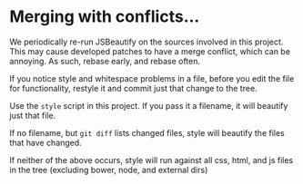 # Merging with conflicts...

We periodically re-run JSBeautify on the sources involved in this project.
This may cause developed patches to have a merge conflict, which can be
annoying. As such, rebase early, and rebase often.

If you notice style and whitespace problems in a file, before you edit 
the file for functionality, restyle it and commit just that change to
the tree.

Use the `style` script in this project. If you pass it a filename, it
will beautify just that file.

If no filename, but `git diff` lists changed files, style will 
beautify the files that have changed.

If neither of the above occurs, style will run against all css, html,
and js files in the tree (excluding bower, node, and external dirs)
